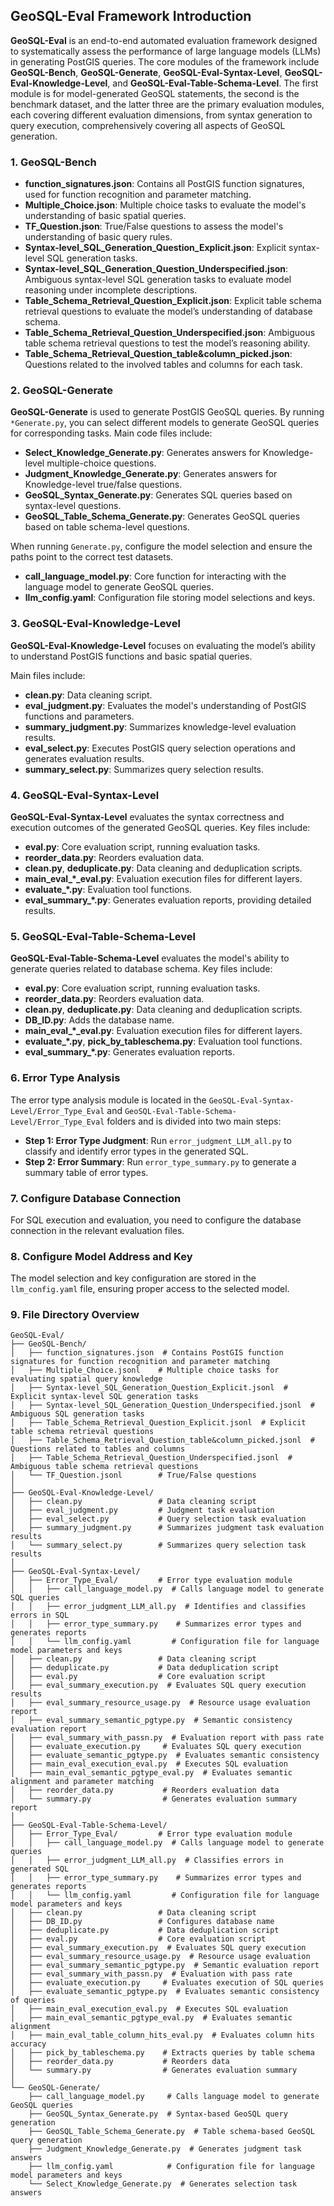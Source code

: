 ## **GeoSQL-Eval Framework  Introduction**

**GeoSQL-Eval** is an end-to-end automated evaluation framework designed to systematically assess the performance of large language models (LLMs) in generating PostGIS queries. The core modules of the framework include **GeoSQL-Bench**, **GeoSQL-Generate**, **GeoSQL-Eval-Syntax-Level**, **GeoSQL-Eval-Knowledge-Level**, and **GeoSQL-Eval-Table-Schema-Level**. The first module is for model-generated GeoSQL statements, the second is the benchmark dataset, and the latter three are the primary evaluation modules, each covering different evaluation dimensions, from syntax generation to query execution, comprehensively covering all aspects of GeoSQL generation.

### 1. **GeoSQL-Bench**

- **function_signatures.json**: Contains all PostGIS function signatures, used for function recognition and parameter matching.
- **Multiple_Choice.json**: Multiple choice tasks to evaluate the model's understanding of basic spatial queries.
- **TF_Question.json**: True/False questions to assess the model's understanding of basic query rules.
- **Syntax-level_SQL_Generation_Question_Explicit.json**: Explicit syntax-level SQL generation tasks.
- **Syntax-level_SQL_Generation_Question_Underspecified.json**: Ambiguous syntax-level SQL generation tasks to evaluate model reasoning under incomplete descriptions.
- **Table_Schema_Retrieval_Question_Explicit.json**: Explicit table schema retrieval questions to evaluate the model’s understanding of database schema.
- **Table_Schema_Retrieval_Question_Underspecified.json**: Ambiguous table schema retrieval questions to test the model’s reasoning ability.
- **Table_Schema_Retrieval_Question_table&column_picked.json**: Questions related to the involved tables and columns for each task.

### 2. **GeoSQL-Generate**

**GeoSQL-Generate** is used to generate PostGIS GeoSQL queries. By running `*Generate.py`, you can select different models to generate GeoSQL queries for corresponding tasks. Main code files include:

- **Select_Knowledge_Generate.py**: Generates answers for Knowledge-level multiple-choice questions.
- **Judgment_Knowledge_Generate.py**: Generates answers for Knowledge-level true/false questions.
- **GeoSQL_Syntax_Generate.py**: Generates SQL queries based on syntax-level questions.
- **GeoSQL_Table_Schema_Generate.py**: Generates GeoSQL queries based on table schema-level questions.

When running `Generate.py`, configure the model selection and ensure the paths point to the correct test datasets.

- **call_language_model.py**: Core function for interacting with the language model to generate GeoSQL queries.
- **llm_config.yaml**: Configuration file storing model selections and keys.

### 3. **GeoSQL-Eval-Knowledge-Level**

**GeoSQL-Eval-Knowledge-Level** focuses on evaluating the model’s ability to understand PostGIS functions and basic spatial queries.

Main files include:

- **clean.py**: Data cleaning script.
- **eval_judgment.py**: Evaluates the model's understanding of PostGIS functions and parameters.
- **summary_judgment.py**: Summarizes knowledge-level evaluation results.
- **eval_select.py**: Executes PostGIS query selection operations and generates evaluation results.
- **summary_select.py**: Summarizes query selection results.

### 4. **GeoSQL-Eval-Syntax-Level**

**GeoSQL-Eval-Syntax-Level** evaluates the syntax correctness and execution outcomes of the generated GeoSQL queries. Key files include:

- **eval.py**: Core evaluation script, running evaluation tasks.
- **reorder_data.py**: Reorders evaluation data.
- **clean.py**, **deduplicate.py**: Data cleaning and deduplication scripts.
- **main_eval_\*_eval.py**: Evaluation execution files for different layers.
- **evaluate_\*.py**: Evaluation tool functions.
- **eval_summary_\*.py**: Generates evaluation reports, providing detailed results.

### 5. **GeoSQL-Eval-Table-Schema-Level**

**GeoSQL-Eval-Table-Schema-Level** evaluates the model's ability to generate queries related to database schema. Key files include:

- **eval.py**: Core evaluation script, running evaluation tasks.
- **reorder_data.py**: Reorders evaluation data.
- **clean.py**, **deduplicate.py**: Data cleaning and deduplication scripts.
- **DB_ID.py**: Adds the database name.
- **main_eval_\*_eval.py**: Evaluation execution files for different layers.
- **evaluate_\*.py**, **pick_by_tableschema.py**: Evaluation tool functions.
- **eval_summary_\*.py**: Generates evaluation reports.

### 6. **Error Type Analysis**

The error type analysis module is located in the `GeoSQL-Eval-Syntax-Level/Error_Type_Eval` and `GeoSQL-Eval-Table-Schema-Level/Error_Type_Eval` folders and is divided into two main steps:

- **Step 1: Error Type Judgment**: Run `error_judgment_LLM_all.py` to classify and identify error types in the generated SQL.
- **Step 2: Error Summary**: Run `error_type_summary.py` to generate a summary table of error types.

### 7. **Configure Database Connection**

For SQL execution and evaluation, you need to configure the database connection in the relevant evaluation files.

### 8. **Configure Model Address and Key**

The model selection and key configuration are stored in the `llm_config.yaml` file, ensuring proper access to the selected model.

### 9. **File Directory Overview**

```
GeoSQL-Eval/
├── GeoSQL-Bench/
│   ├── function_signatures.json  # Contains PostGIS function signatures for function recognition and parameter matching
│   ├── Multiple_Choice.jsonl    # Multiple choice tasks for evaluating spatial query knowledge
│   ├── Syntax-level_SQL_Generation_Question_Explicit.jsonl  # Explicit syntax-level SQL generation tasks
│   ├── Syntax-level_SQL_Generation_Question_Underspecified.jsonl  # Ambiguous SQL generation tasks
│   ├── Table_Schema_Retrieval_Question_Explicit.jsonl  # Explicit table schema retrieval questions
│   ├── Table_Schema_Retrieval_Question_table&column_picked.jsonl  # Questions related to tables and columns
│   ├── Table_Schema_Retrieval_Question_Underspecified.jsonl  # Ambiguous table schema retrieval questions
│   └── TF_Question.jsonl        # True/False questions
│
├── GeoSQL-Eval-Knowledge-Level/
│   ├── clean.py                 # Data cleaning script
│   ├── eval_judgment.py         # Judgment task evaluation
│   ├── eval_select.py           # Query selection task evaluation
│   ├── summary_judgment.py      # Summarizes judgment task evaluation results
│   └── summary_select.py        # Summarizes query selection task results
│
├── GeoSQL-Eval-Syntax-Level/
│   ├── Error_Type_Eval/         # Error type evaluation module
│   │   ├── call_language_model.py  # Calls language model to generate SQL queries
│   │   ├── error_judgment_LLM_all.py  # Identifies and classifies errors in SQL
│   │   ├── error_type_summary.py    # Summarizes error types and generates reports
│   │   └── llm_config.yaml         # Configuration file for language model parameters and keys
│   ├── clean.py                 # Data cleaning script
│   ├── deduplicate.py           # Data deduplication script
│   ├── eval.py                  # Core evaluation script
│   ├── eval_summary_execution.py  # Evaluates SQL query execution results
│   ├── eval_summary_resource_usage.py  # Resource usage evaluation report
│   ├── eval_summary_semantic_pgtype.py  # Semantic consistency evaluation report
│   ├── eval_summary_with_passn.py  # Evaluation report with pass rate
│   ├── evaluate_execution.py     # Evaluates SQL query execution
│   ├── evaluate_semantic_pgtype.py  # Evaluates semantic consistency
│   ├── main_eval_execution_eval.py  # Executes SQL evaluation
│   ├── main_eval_semantic_pgtype_eval.py  # Evaluates semantic alignment and parameter matching
│   ├── reorder_data.py           # Reorders evaluation data
│   └── summary.py                # Generates evaluation summary report
│
├── GeoSQL-Eval-Table-Schema-Level/
│   ├── Error_Type_Eval/         # Error type evaluation module
│   │   ├── call_language_model.py  # Calls language model to generate queries
│   │   ├── error_judgment_LLM_all.py  # Classifies errors in generated SQL
│   │   ├── error_type_summary.py    # Summarizes error types and generates reports
│   │   └── llm_config.yaml         # Configuration file for language model parameters and keys
│   ├── clean.py                 # Data cleaning script
│   ├── DB_ID.py                 # Configures database name
│   ├── deduplicate.py           # Data deduplication script
│   ├── eval.py                  # Core evaluation script
│   ├── eval_summary_execution.py  # Evaluates SQL query execution
│   ├── eval_summary_resource_usage.py  # Resource usage evaluation
│   ├── eval_summary_semantic_pgtype.py  # Semantic evaluation report
│   ├── eval_summary_with_passn.py  # Evaluation with pass rate
│   ├── evaluate_execution.py     # Evaluates execution of SQL queries
│   ├── evaluate_semantic_pgtype.py  # Evaluates semantic consistency of queries
│   ├── main_eval_execution_eval.py  # Executes SQL evaluation
│   ├── main_eval_semantic_pgtype_eval.py  # Evaluates semantic alignment
│   ├── main_eval_table_column_hits_eval.py  # Evaluates column hits accuracy
│   ├── pick_by_tableschema.py    # Extracts queries by table schema
│   ├── reorder_data.py           # Reorders data
│   └── summary.py                # Generates evaluation summary
│
└── GeoSQL-Generate/
	├── call_language_model.py     # Calls language model to generate GeoSQL queries
	├── GeoSQL_Syntax_Generate.py  # Syntax-based GeoSQL query generation
	├── GeoSQL_Table_Schema_Generate.py  # Table schema-based GeoSQL query generation
	├── Judgment_Knowledge_Generate.py  # Generates judgment task answers
	├── llm_config.yaml            # Configuration file for language model parameters and keys
	└── Select_Knowledge_Generate.py  # Generates selection task answers

```

